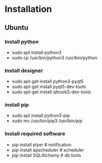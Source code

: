# Installation

## Ubuntu

### Install python

- sudo apt install python3
- sudo cp /usr/bin/python3 /usr/bin/python

### Install designer

- sudo apt-get install python3-pyqt5
- sudo apt-get install pyqt5-dev-tools
- sudo apt-get install qttools5-dev-tools

### install pip

- sudo apt install python3-pip
- sudo mv /usr/bin/pip3 /usr/bin/pip

### Install required software
- pip install plyer # notification
- pip install apscheduler # scheduler
- pip install SQLAlchemy # db tools